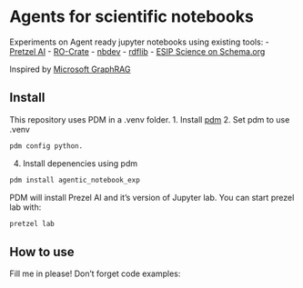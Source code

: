 # Agents for scientific notebooks


<!-- WARNING: THIS FILE WAS AUTOGENERATED! DO NOT EDIT! -->

Experiments on Agent ready jupyter notebooks using existing tools: -
[Pretzel AI](https://github.com/pretzelai/pretzelai) -
[RO-Crate](https://www.researchobject.org/ro-crate/) -
[nbdev](https://nbdev.fast.ai/) -
[rdflib](https://github.com/RDFLib/rdflib) - [ESIP Science on
Schema.org](https://github.com/ESIPFed/science-on-schema.org)

Inspired by [Microsoft GraphRAG](https://microsoft.github.io/graphrag/)

## Install

This repository uses PDM in a .venv folder. 1. Install
[pdm](https://pdm.fming.dev/) 2. Set pdm to use .venv

``` sh
pdm config python.
```

4.  Install depenencies using pdm

``` sh
pdm install agentic_notebook_exp
```

PDM will install Prezel AI and it’s version of Jupyter lab. You can
start prezel lab with:

``` sh
pretzel lab
```

## How to use

Fill me in please! Don’t forget code examples:

